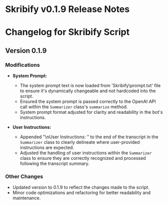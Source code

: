 
# **Skribify v0.1.9 Release Notes**

# Changelog for Skribify Script

## Version 0.1.9

### Modifications

- **System Prompt:**
  - The system prompt text is now loaded from 'Skribify\prompt.txt' file to ensure it's dynamically changeable and not hardcoded into the script.
  - Ensured the system prompt is passed correctly to the OpenAI API call within the `Summarizer` class's `summarize` method.
  - System prompt format adjusted for clarity and readability in the bot's instructions.

- **User Instructions:**
  - Appended "\nUser Instructions: " to the end of the transcript in the `Summarizer` class to clearly delineate where user-provided instructions are expected.
  - Adjusted the handling of user instructions within the `Summarizer` class to ensure they are correctly recognized and processed following the transcript summary.

### Other Changes

- Updated version to 0.1.9 to reflect the changes made to the script.
- Minor code optimizations and refactoring for better readability and maintenance.

